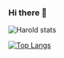 ### Hi there 👋

![Harold stats](https://github-readme-stats.vercel.app/api?username=sidikh12&show_icons=true&theme=radical)

[![Top Langs](https://github-readme-stats.vercel.app/api/top-langs/?username=sidikh12)](https://github.com/anuraghazra/github-readme-stats)


<!--
**Sidikh12/Sidikh12** is a ✨ _special_ ✨ repository because its `README.md` (this file) appears on your GitHub profile.

Here are some ideas to get you started:

- 🔭 I’m currently working on ...
- 🌱 I’m currently learning ...
- 👯 I’m looking to collaborate on ...
- 🤔 I’m looking for help with ...
- 💬 Ask me about ...
- 📫 How to reach me: ...
- 😄 Pronouns: ...
- ⚡ Fun fact: ...
-->
